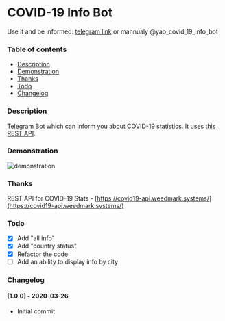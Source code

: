 # COVID-19 Info Bot

Use it and be informed: [telegram link](http://t.me/yao_covid_19_info_bot) or mannualy @yao_covid_19_info_bot

### Table of contents
  - [Description](#description)
  - [Demonstration](#demonstration)
  - [Thanks](#thanks)
  - [Todo](#todo)
  - [Changelog](#changelog)


### Description
Telegram Bot which can inform you about COVID-19 statistics. It uses [this REST API](https://covid19-api.weedmark.systems/).

### Demonstration
![demonstration](demonstration.gif)

### Thanks
REST API for COVID-19 Stats - [https://covid19-api.weedmark.systems/](https://covid19-api.weedmark.systems/)

### Todo
- [x] Add "all info"
- [x] Add "country status"
- [x] Refactor the code
- [ ] Add an ability to display info by city

### Changelog

#### [1.0.0] - 2020-03-26
- Initial commit
